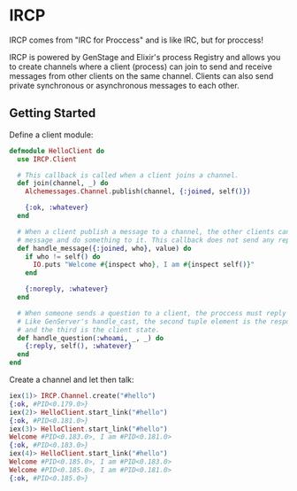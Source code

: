 # IRCP

IRCP comes from "IRC for Proccess" and is like IRC, but for proccess!

IRCP is powered by GenStage and Elixir's process Registry and allows you to create channels where a client (process) can join to send and receive messages from other clients on the same channel. Clients can also send private synchronous or asynchronous messages to each other.

## Getting Started

Define a client module:

```elixir
defmodule HelloClient do
  use IRCP.Client

  # This callback is called when a client joins a channel.
  def join(channel, _) do
    Alchemessages.Channel.publish(channel, {:joined, self()})

    {:ok, :whatever}
  end

  # When a client publish a message to a channel, the other clients can handle that
  # message and do something to it. This callback does not send any reply to the sender.
  def handle_message({:joined, who}, value) do
    if who != self() do
      IO.puts "Welcome #{inspect who}, I am #{inspect self()}"
    end

    {:noreply, :whatever}
  end

  # When someone sends a question to a client, the proccess must reply it.
  # Like GenServer's handle_cast, the second tuple element is the response
  # and the third is the client state.
  def handle_question(:whoami, _, _) do
    {:reply, self(), :whatever}
  end
end
```

Create a channel and let then talk:

```elixir
iex(1)> IRCP.Channel.create("#hello")
{:ok, #PID<0.179.0>}
iex(2)> HelloClient.start_link("#hello")
{:ok, #PID<0.181.0>}
iex(3)> HelloClient.start_link("#hello")
Welcome #PID<0.183.0>, I am #PID<0.181.0>
{:ok, #PID<0.183.0>}
iex(4)> HelloClient.start_link("#hello")
Welcome #PID<0.185.0>, I am #PID<0.183.0>
Welcome #PID<0.185.0>, I am #PID<0.181.0>
{:ok, #PID<0.185.0>}
```
